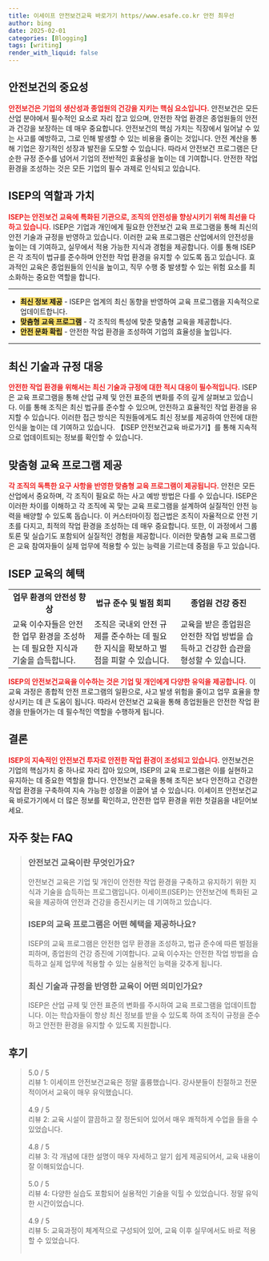 ```yaml
---
title: 이세이프 안전보건교육 바로가기 https//www.esafe.co.kr 안전 최우선
author: bing
date: 2025-02-01
categories: [Blogging]
tags: [writing]
render_with_liquid: false
---
```



<h2 id='안전보건의 중요성'>안전보건의 중요성</h2>

<p><b><span style="color: #ee2323;">안전보건은 기업의 생산성과 종업원의 건강을 지키는 핵심 요소입니다.</span></b> 안전보건은 모든 산업 분야에서 필수적인 요소로 자리 잡고 있으며, 안전한 작업 환경은 종업원들의 안전과 건강을 보장하는 데 매우 중요합니다. 안전보건의 핵심 가치는 직장에서 일어날 수 있는 사고를 예방하고, 그로 인해 발생할 수 있는 비용을 줄이는 것입니다. 안전 계산을 통해 기업은 장기적인 성장과 발전을 도모할 수 있습니다. 따라서 안전보건 프로그램은 단순한 규정 준수를 넘어서 기업의 전반적인 효율성을 높이는 데 기여합니다. 안전한 작업 환경을 조성하는 것은 모든 기업의 필수 과제로 인식되고 있습니다.</p>

<h2 id='ISEP의 역할과 가치'>ISEP의 역할과 가치</h2>

<p><b><span style="color: #ee2323;">ISEP는 안전보건 교육에 특화된 기관으로, 조직의 안전성을 향상시키기 위해 최선을 다하고 있습니다.</span></b> ISEP은 기업과 개인에게 필요한 안전보건 교육 프로그램을 통해 최신의 안전 기술과 규정을 반영하고 있습니다. 이러한 교육 프로그램은 산업에서의 안전성을 높이는 데 기여하고, 실무에서 적용 가능한 지식과 경험을 제공합니다. 이를 통해 ISEP은 각 조직이 법규를 준수하며 안전한 작업 환경을 유지할 수 있도록 돕고 있습니다. 효과적인 교육은 종업원들의 인식을 높이고, 직무 수행 중 발생할 수 있는 위험 요소를 최소화하는 중요한 역할을 합니다.</p>

<hr />

<ul>
    <li><b><span style="background-color: #ffe066;">최신 정보 제공</span></b> - ISEP은 업계의 최신 동향을 반영하여 교육 프로그램을 지속적으로 업데이트합니다.</li>
    <li><b><span style="background-color: #ffe066;">맞춤형 교육 프로그램</span></b> - 각 조직의 특성에 맞춘 맞춤형 교육을 제공합니다.</li>
    <li><b><span style="background-color: #ffe066;">안전 문화 확립</span></b> - 안전한 작업 환경을 조성하여 기업의 효율성을 높입니다.</li>
</ul>

<hr />

<h2 id='최신 기술과 규정 대응'>최신 기술과 규정 대응</h2>

<p><b><span style="color: #ee2323;">안전한 작업 환경을 위해서는 최신 기술과 규정에 대한 적시 대응이 필수적입니다.</span></b> ISEP은 교육 프로그램을 통해 산업 규제 및 안전 표준의 변화를 주의 깊게 살펴보고 있습니다. 이를 통해 조직은 최신 법규를 준수할 수 있으며, 안전하고 효율적인 작업 환경을 유지할 수 있습니다. 이러한 접근 방식은 직원들에게도 최신 정보를 제공하여 안전에 대한 인식을 높이는 데 기여하고 있습니다. 【ISEP 안전보건교육 바로가기】를 통해 지속적으로 업데이트되는 정보를 확인할 수 있습니다.</p>

<h2 id='맞춤형 교육 프로그램 제공'>맞춤형 교육 프로그램 제공</h2>

<p><b><span style="color: #ee2323;">각 조직의 독특한 요구 사항을 반영한 맞춤형 교육 프로그램이 제공됩니다.</span></b> 안전은 모든 산업에서 중요하며, 각 조직이 필요로 하는 사고 예방 방법은 다를 수 있습니다. ISEP은 이러한 차이를 이해하고 각 조직에 꼭 맞는 교육 프로그램을 설계하여 실질적인 안전 능력을 배양할 수 있도록 돕습니다. 이 커스터마이징 접근법은 조직이 자율적으로 안전 기초를 다지고, 최적의 작업 환경을 조성하는 데 매우 중요합니다. 또한, 이 과정에서 그룹 토론 및 실습기도 포함되어 실질적인 경험을 제공합니다. 이러한 맞춤형 교육 프로그램은 교육 참여자들이 실제 업무에 적용할 수 있는 능력을 기르는데 중점을 두고 있습니다.</p>

<h2 id='ISEP 교육의 혜택'>ISEP 교육의 혜택</h2>

<table>
    <tr>
        <td style="text-align: center; height: 17px;"><b>업무 환경의 안전성 향상</b></td>
        <td style="text-align: center; height: 17px;"><b>법규 준수 및 벌점 회피</b></td>
        <td style="text-align: center; height: 17px;"><b>종업원 건강 증진</b></td>
    </tr>
    <tr>
        <td>교육 이수자들은 안전한 업무 환경을 조성하는 데 필요한 지식과 기술을 습득합니다.</td>
        <td>조직은 국내외 안전 규제를 준수하는 데 필요한 지식을 확보하고 벌점을 피할 수 있습니다.</td>
        <td>교육을 받은 종업원은 안전한 작업 방법을 습득하고 건강한 습관을 형성할 수 있습니다.</td>
    </tr>
</table>

<p><b><span style="color: #ee2323;">ISEP의 안전보건교육을 이수하는 것은 기업 및 개인에게 다양한 유익을 제공합니다.</span></b> 이 교육 과정은 종합적 안전 프로그램의 일환으로, 사고 발생 위험을 줄이고 업무 효율을 향상시키는 데 큰 도움이 됩니다. 따라서 안전보건 교육을 통해 종업원들은 안전한 작업 환경을 만들어가는 데 필수적인 역할을 수행하게 됩니다.</p>

<h2 id='결론'>결론</h2>

<p><b><span style="color: #ee2323;">ISEP의 지속적인 안전보건 투자로 안전한 작업 환경이 조성되고 있습니다.</span></b> 안전보건은 기업의 핵심가치 중 하나로 자리 잡아 있으며, ISEP의 교육 프로그램은 이를 실현하고 유지하는 데 중요한 역할을 합니다. 안전보건 교육을 통해 조직은 보다 안전하고 건강한 작업 환경을 구축하여 지속 가능한 성장을 이끌어 낼 수 있습니다. 이세이프 안전보건교육 바로가기에서 더 많은 정보를 확인하고, 안전한 업무 환경을 위한 첫걸음을 내딛어보세요.</p>


<h2 id='자주_찾는_FAQ'>자주 찾는 FAQ</h2>
<div itemscope="" itemtype="https://schema.org/FAQPage"> 
<blockquote> 
<div itemscope="" itemprop="mainEntity" itemtype="https://schema.org/Question"> 
<h3 itemprop="name">안전보건 교육이란 무엇인가요?</h3> 
<div itemscope="" itemprop="acceptedAnswer" itemtype="https://schema.org/Answer"> 
<span itemprop="text"> 
<p>안전보건 교육은 기업 및 개인이 안전한 작업 환경을 구축하고 유지하기 위한 지식과 기술을 습득하는 프로그램입니다. 이세이프(ISEP)는 안전보건에 특화된 교육을 제공하여 안전과 건강을 증진시키는 데 기여하고 있습니다.</p> 
</span> 
</div> 
</div> 

<div itemscope="" itemprop="mainEntity" itemtype="https://schema.org/Question"> 
<h3 itemprop="name">ISEP의 교육 프로그램은 어떤 혜택을 제공하나요?</h3> 
<div itemscope="" itemprop="acceptedAnswer" itemtype="https://schema.org/Answer"> 
<span itemprop="text"> 
<p>ISEP의 교육 프로그램은 안전한 업무 환경을 조성하고, 법규 준수에 따른 벌점을 피하며, 종업원의 건강 증진에 기여합니다. 교육 이수자는 안전한 작업 방법을 습득하고 실제 업무에 적용할 수 있는 실용적인 능력을 갖추게 됩니다.</p> 
</span> 
</div> 
</div> 

<div itemscope="" itemprop="mainEntity" itemtype="https://schema.org/Question"> 
<h3 itemprop="name">최신 기술과 규정을 반영한 교육이 어떤 의미인가요?</h3> 
<div itemscope="" itemprop="acceptedAnswer" itemtype="https://schema.org/Answer"> 
<span itemprop="text"> 
<p>ISEP은 산업 규제 및 안전 표준의 변화를 주시하여 교육 프로그램을 업데이트합니다. 이는 학습자들이 항상 최신 정보를 받을 수 있도록 하여 조직이 규정을 준수하고 안전한 환경을 유지할 수 있도록 지원합니다.</p> 
</span> 
</div> 
</div> 
</blockquote> 
</div>
<h2 id='후기'>후기</h2>
<div itemscope itemtype="https://schema.org/Product">
  <blockquote>
  <div itemprop="review" itemscope itemtype="https://schema.org/Review">
      <div itemprop="reviewRating" itemscope itemtype="https://schema.org/Rating"> <span itemprop="ratingValue">5.0</span> / <span itemprop="bestRating">5</span> </div>
      <span itemprop="reviewBody">리뷰 1: 이세이프 안전보건교육은 정말 훌륭했습니다. 강사분들이 친절하고 전문적이어서 교육이 매우 유익했습니다.</span>
  </div>
  <br>
  <div itemprop="review" itemscope itemtype="https://schema.org/Review">
      <div itemprop="reviewRating" itemscope itemtype="https://schema.org/Rating"> <span itemprop="ratingValue">4.9</span> / <span itemprop="bestRating">5</span> </div>
      <span itemprop="reviewBody">리뷰 2: 교육 시설이 깔끔하고 잘 정돈되어 있어서 매우 쾌적하게 수업을 들을 수 있었습니다.</span>
  </div>
  <br>
  <div itemprop="review" itemscope itemtype="https://schema.org/Review">
      <div itemprop="reviewRating" itemscope itemtype="https://schema.org/Rating"> <span itemprop="ratingValue">4.8</span> / <span itemprop="bestRating">5</span> </div>
      <span itemprop="reviewBody">리뷰 3: 각 개념에 대한 설명이 매우 자세하고 알기 쉽게 제공되어서, 교육 내용이 잘 이해되었습니다.</span>
  </div>
  <br>
  <div itemprop="review" itemscope itemtype="https://schema.org/Review">
      <div itemprop="reviewRating" itemscope itemtype="https://schema.org/Rating"> <span itemprop="ratingValue">5.0</span> / <span itemprop="bestRating">5</span> </div>
      <span itemprop="reviewBody">리뷰 4: 다양한 실습도 포함되어 실용적인 기술을 익힐 수 있었습니다. 정말 유익한 시간이었습니다.</span>
  </div>
  <br>
  <div itemprop="review" itemscope itemtype="https://schema.org/Review">
      <div itemprop="reviewRating" itemscope itemtype="https://schema.org/Rating"> <span itemprop="ratingValue">4.9</span> / <span itemprop="bestRating">5</span> </div>
      <span itemprop="reviewBody">리뷰 5: 교육과정이 체계적으로 구성되어 있어, 교육 이후 실무에서도 바로 적용할 수 있었습니다.</span>
  </div>
  <br>
  </blockquote>
</div>
